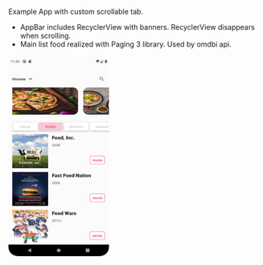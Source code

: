 Example App with custom scrollable tab.

- AppBar includes RecyclerView with banners. RecyclerView disappears when scrolling.
- Main list food realized with Paging 3 library. Used by omdbi api.

<img src="screen_main.png" data-canonical-src="screen_main.png" width="200" height="400" />
